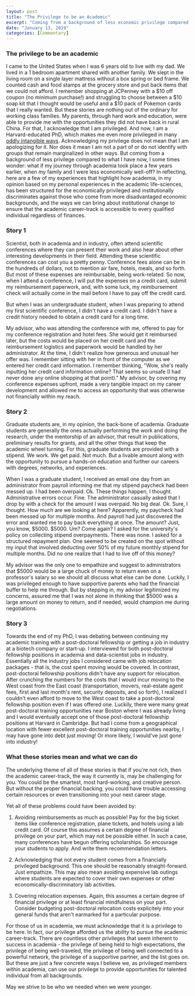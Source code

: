 ```yaml
---
layout: post
title: "The Privilege to be an Academic"
excerpt: "Coming from a background of less economic privilege compared to what I have now, I some times wonder: what if my journey through academia took place a few years earlier, when my family and I were less economically well-off? In reflecting, here are a few of my experiences that highlight how academia, in my opinion based on my personal experiences in the academic life-sciences, has been structured for the economically privileged and institutionally discriminates against those who come from more disadvantaged economic backgrounds, and the ways we can bring about institutional change to ensure that the academic career-track is accessible to every qualified individual regardless of finances."
date: "January 13, 2019"
categories: [Commentary]
---
```


### The privilege to be an academic

I came to the United States when I was 6 years old to live with my dad. We lived in a 1 bedroom apartment shared with another family. We slept in the living room on a single layer mattress without a box spring or bed frame. We counted cash and food stamps at the grocery store and put back items that we could not afford. I remember shopping at JCPenney with a $10 off coupon (no minimum purchase!) and struggling to choose between a $10 soap kit that I thought would be useful and a $10 pack of Pokemon cards that I really wanted. But these stories are nothing out of the ordinary for working class families. My parents, through hard work and education, were able to provide me with the opportunities they did not have back in rural China. For that, I acknowledge that I am privileged. And now, I am a Harvard-educated PhD, which makes me even more privileged in many [oddly intangible ways](https://andrewpegoda.com/2013/09/06/21-examples-of-academic-privilege-personal-reflections-part-ii/). Acknowledging my privilege does not mean that I am apologizing for it. Nor does it mean I am not a part of or do not identify with groups that remain marginalized in other ways. But coming from a background of less privilege compared to what I have now, I some times wonder: what if my journey through academia took place a few years earlier, when my family and I were less economically well-off? In reflecting, here are a few of my experiences that highlight how academia, in my opinion based on my personal experiences in the academic life-sciences, has been structured for the economically privileged and institutionally discriminates against those who come from more disadvantaged economic backgrounds, and the ways we can bring about institutional change to ensure that the academic career-track is accessible to every qualified individual regardless of finances. 


### Story 1

Scientist, both in academia and in industry, often attend scientific conferences where they can present their work and also hear about other interesting developments in their field. Attending these scientific conferences can cost you a pretty penny. Conference fees alone can be in the hundreds of dollars, not to mention air fare, hotels, meals, and so forth. But most of these expenses are reimbursable, being work-related. So now, when I attend a conference, I will put the expenses on a credit card, submit my reimbursement paperwork, and, with some luck, my reimbursement check will actually come in the mail before I have to pay off the credit card. 

But when I was an undergraduate student, when I was preparing to attend my first scientific conference, I didn't have a credit card. I didn't have a credit history needed to obtain a credit card for a long time. 

My advisor, who was attending the conference with me, offered to pay for my conference registration and hotel fees. She would get it reimbursed later, but the costs would be placed on her credit card and the reimbursement logistics and paperwork would be handled by her administrator. At the time, I didn't realize how generous and unusual her offer was. I remember sitting with her in front of the computer as we entered her credit card information. I remember thinking, "Wow, she's really inputting her credit card information online? That seems so unsafe (I had never done any online shopping at that point)." My advisor, by covering my conference expenses upfront, made a very tangible impact on my career development and allowed me to access an opportunity that was otherwise not financially within my reach. 


### Story 2

Graduate students are, in my opinion, the back-bone of academia. Graduate students are generally the ones actually performing the work and doing the research, under the mentorship of an advisor, that result in publications, preliminary results for grants, and all the other things that keep the academic wheel turning. For this, graduate students are provided with a stipend. We work. We get paid. Not much. But a livable amount along with the opportunity to pursue a hands-on education and further our careers with degrees, networks, and experiences. 

When I was a graduate student, I received an email one day from an administrator from payroll informing me that my stipend paycheck had been messed up. I had been overpaid. Ok. These things happen, I thought. Administrative errors occur. Fine. The administrator casually asked that I drop by with a check for the amount I was overpaid. No big deal. Ok. Sure, I thought. How much are we looking at here? Apparently, my paycheck had been messed up for multiple months. And payroll had just discovered the error and wanted me to pay back everything at once. The amount? Just, you know, $5000. $5000. Um? Come again? I asked for the university's policy on collecting stipend overpayments. There was none. I asked for a structured repayment plan. One seemed to be created on the spot without my input that involved deducting over 50% of my future monthly stipend for multiple months. Did no one realize that I had to live off of this money? 

My advisor was the only one to empathize and suggest to administrators that $5000 would be a large chuck of money to return even on a professor's salary so we should all discuss what else can be done. Luckily, I was privileged enough to have supportive parents who had the financial buffer to help me through. But by stepping in, my advisor legitimized my concerns, assured me that I was not alone in thinking that $5000 was a large amount on money to return, and if needed, would champion me during negotiations.  


### Story 3

Towards the end of my PhD, I was debating between continuing my academic training with a post-doctoral fellowship or getting a job in industry at a biotech company or start-up. I interviewed for both post-doctoral fellowship positions in academia and data-scientist jobs in industry. Essentially all the industry jobs I considered came with job relocation packages - that is, the cost spent moving would be covered. In contrast, post-doctoral fellowship positions didn't have any support for relocation. After crunching the numbers for the costs that I would incur moving to the West coast from the East coast (transportation, movers, real-estate agent fees, first and last month's rent, security deposits, and so forth), I realized I couldn't even afford to move to the West coast to take a post-doctoral fellowship position even if I was offered one. Luckily, there were many great post-doctoral training opportunities near Boston where I was already living and I would eventually accept one of those post-doctoral fellowship positions at Harvard in Cambridge. But had I come from a geographical location with fewer excellent post-doctoral training opportunities nearby, I may have gone into debt just moving! Or more likely, I would've just gone into industry!


### What these stories mean and what we can do

The underlying theme of all of these stories is that if you're not rich, then the academic career-track, the way it currently is, may be challenging for you. You could be the smartest, most hard-working, and creative person. But without the proper financial backing, you could have trouble accessing certain resources or even transitioning into your next career stage.

Yet all of these problems could have been avoided by:

1. Avoiding reimbursements as much as possible! Pay for the big ticket items like conference registration, plane tickets, and hotels using a lab credit card. Of course this assumes a certain degree of financial privilege on your part, which may not be possible either. In such a case, many conferences have begun offering scholarships. So encourage your students to apply. And write them recommendation letters. 

2. Acknowledging that not every student comes from a financially privileged background. This one should be reasonably straight-forward. Just empathize. This may also mean avoiding expensive lab outings where students are expected to cover their own expenses or other economically-discriminatory lab activities. 

3. Covering relocation expenses. Again, this assumes a certain degree of financial privilege or at least financial mindfulness on your part. Consider budgeting post-doctoral relocation costs explicitely into your general funds that aren't earmarked for a particular purpose. 

For those of us in academia, we must acknowledge that it is a privilege to be here. In fact, our privilege afforded us the ability to pursue the academic career-track. There are countless other privileges that seem inherent to success in academia - the privilege of being held to high expectations, the privilege of being well-traveled, the privilege of being well connected to a powerful network, the privilege of a supportive partner, and the list goes on. But these are just a few concrete ways I believe we, as privileged members within academia, can use our privilege to provide opportunities for talented individual from all backgrounds.

May we strive to be who we needed when we were younger.

